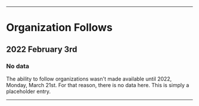 
***

# Organization Follows

## 2022 February 3rd

### No data

The ability to follow organizations wasn't made available until 2022, Monday, March 21st. For that reason, there is no data here. This is simply a placeholder entry.

***
